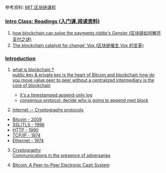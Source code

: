 参考资料: <u>[MIT 区块链课程](https://ocw.mit.edu/courses/15-s12-blockchain-and-money-fall-2018/resources/</u>session-1-introduction/)

### Intro Class: Readings (入门课,阅读资料)

1. how blockchain can solve the payments riddle's Gensler (区块链如何解开支付之谜)
2. The blockchain catalyst for change' Vox (区块链催生 Vox 的变革)

### Introduction

1. what is blockchain ?  
   public key & private key is the heart of Bitcoin and blockchain
   how do you move value peer to peer without a centralized intermediary is the core of blockchain
   - it's a timestamped append-only log
   - consensus protocol: decide who is going to append next block

2. Internet -- Cryptography protocols

- Bitcoin - 2009
- SSL/TLS - 1996
- HTTP - 1990
- TCP/IP - 1974
- Ethernet - 1974

3. Cryptography  
   Communications in the presence of adversaries

4. Bitcoin: A Peer-to-Peer Electronic Cash System
